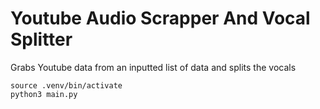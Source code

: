 # Youtube Audio Scrapper And Vocal Splitter
Grabs Youtube data from an inputted list of data and splits the vocals

```
source .venv/bin/activate
python3 main.py
```